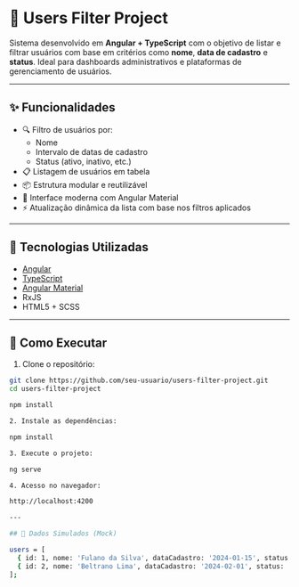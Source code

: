 # 👥 Users Filter Project

Sistema desenvolvido em **Angular + TypeScript** com o objetivo de listar e filtrar usuários com base em critérios como **nome**, **data de cadastro** e **status**. Ideal para dashboards administrativos e plataformas de gerenciamento de usuários.

---

## ✨ Funcionalidades

- 🔍 Filtro de usuários por:
  - Nome
  - Intervalo de datas de cadastro
  - Status (ativo, inativo, etc.)
- 📋 Listagem de usuários em tabela
- 📦 Estrutura modular e reutilizável
- 🎨 Interface moderna com Angular Material
- ⚡ Atualização dinâmica da lista com base nos filtros aplicados

---

## 🧰 Tecnologias Utilizadas

- [Angular](https://angular.io/)
- [TypeScript](https://www.typescriptlang.org/)
- [Angular Material](https://material.angular.io/)
- RxJS
- HTML5 + SCSS

---

## 🚀 Como Executar

1. Clone o repositório:

```bash
git clone https://github.com/seu-usuario/users-filter-project.git
cd users-filter-project

npm install

2. Instale as dependências:

npm install

3. Execute o projeto:

ng serve

4. Acesso no navegador:

http://localhost:4200

---

## 🧪 Dados Simulados (Mock)

users = [
  { id: 1, nome: 'Fulano da Silva', dataCadastro: '2024-01-15', status: 'ativo' },
  { id: 2, nome: 'Beltrano Lima', dataCadastro: '2024-02-01', status: 'inativo' }
];





